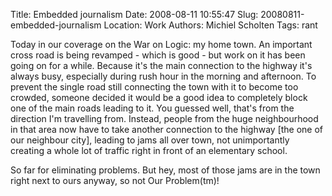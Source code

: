 Title: Embedded journalism
Date: 2008-08-11 10:55:47
Slug: 20080811-embedded-journalism
Location: Work
Authors: Michiel Scholten
Tags: rant

<p>Today in our coverage on the War on Logic: my home town. An important cross road is being revamped - which is good - but work on it has been going on for a while. Because it's the main connection to the highway it's always busy, especially during rush hour in the morning and afternoon. To prevent the single road still connecting the town with it to become too crowded, someone decided it would be a good idea to completely block one of the main roads leading to it. You guessed well, that's from the direction I'm travelling from. Instead, people from the huge neighbourhood in that area now have to take another connection to the highway [the one of our neighbour city], leading to jams all over town, not unimportantly creating a whole lot of traffic right in front of an elementary school.</p>

<p>So far for eliminating problems. But hey, most of those jams are in the town right next to ours anyway, so not Our Problem(tm)!</p>